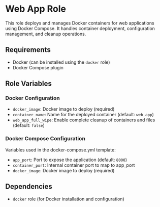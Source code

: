# Web App Role

This role deploys and manages Docker containers for web applications using Docker Compose. It handles container deployment, configuration management, and cleanup operations.

## Requirements

- Docker (can be installed using the `docker` role)
- Docker Compose plugin

## Role Variables

### Docker Configuration

- `docker_image`: Docker image to deploy (required)
- `container_name`: Name for the deployed container (default: `web_app`)
- `web_app_full_wipe`: Enable complete cleanup of containers and files (default: `false`)

### Docker Compose Configuration

Variables used in the docker-compose.yml template:

- `app_port`: Port to expose the application (default: `8000`)
- `container_port`: Internal container port to map to app_port
- `docker_image`: Docker image to deploy (required)

## Dependencies

- `docker` role (for Docker installation and configuration)
